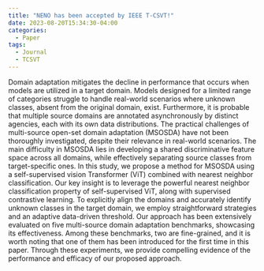 ```yaml
---
title: "NENO has been accepted by IEEE T-CSVT!"
date: 2023-08-20T15:34:30-04:00
categories:
  - Paper
tags:
  - Journal
  - TCSVT
---
```


Domain adaptation mitigates the decline in performance that occurs when models are utilized in a target domain. Models designed for a limited range of categories struggle to handle real-world scenarios where unknown classes, absent from the original domain, exist.
Furthermore, it is probable that multiple source domains are annotated asynchronously by distinct agencies, each with its own data distributions.
The practical challenges of multi-source open-set domain adaptation (MSOSDA) have not been thoroughly investigated, despite their relevance in real-world scenarios. The main difficulty in MSOSDA lies in developing a shared discriminative feature space across all domains, while effectively separating source classes from target-specific ones. In this study, we propose a method for MSOSDA using a self-supervised vision Transformer (ViT) combined with nearest neighbor classification. Our key insight is to leverage the powerful nearest neighbor classification property of self-supervised ViT, along with supervised contrastive learning. To explicitly align the domains and accurately identify unknown classes in the target domain, we employ straightforward strategies and an adaptive data-driven threshold.
Our approach has been extensively evaluated on five multi-source domain adaptation benchmarks, showcasing its effectiveness. Among these benchmarks, two are fine-grained, and it is worth noting that one of them has been introduced for the first time in this paper. Through these experiments, we provide compelling evidence of the performance and efficacy of our proposed approach.
